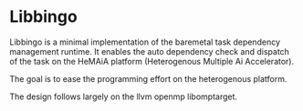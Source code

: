 # Libbingo

Libbingo is a minimal implementation of the baremetal task dependency management runtime. It enables the auto dependency check and dispatch of the task on the HeMAiA platform (Heterogenous Multiple Ai Accelerator).

The goal is to ease the programming effort on the heterogenous platform. 

The design follows largely on the llvm openmp libomptarget.